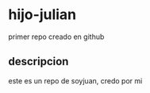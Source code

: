 # hijo-julian
primer repo creado en github
## descripcion
este es un repo de soyjuan, credo por mi 
